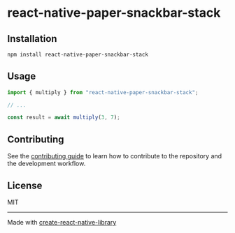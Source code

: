 # react-native-paper-snackbar-stack
 
## Installation

```sh
npm install react-native-paper-snackbar-stack
```

## Usage

```js
import { multiply } from "react-native-paper-snackbar-stack";

// ...

const result = await multiply(3, 7);
```

## Contributing

See the [contributing guide](CONTRIBUTING.md) to learn how to contribute to the repository and the development workflow.

## License

MIT

---

Made with [create-react-native-library](https://github.com/callstack/react-native-builder-bob)
